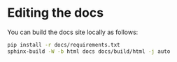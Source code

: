 # Editing the docs

You can build the docs site locally as follows:

```bash
pip install -r docs/requirements.txt
sphinx-build -W -b html docs docs/build/html -j auto
```
